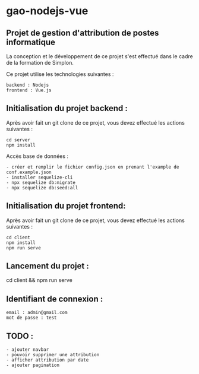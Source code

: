 # gao-nodejs-vue

## Projet de gestion d'attribution de postes informatique

La conception et le développement de ce projet s'est effectué dans le cadre de la formation de Simplon.

Ce projet utilise les technologies suivantes :

    backend : Nodejs
    frontend : Vue.js
    
## Initialisation du projet backend :

Après avoir fait un git clone de ce projet, vous devez effectué les actions suivantes :

    cd server
    npm install
    
 Accès base de données : 

    - créer et remplir le fichier config.json en prenant l'example de conf.example.json
    - installer sequelize-cli
    - npx sequelize db:migrate
    - npx sequelize db:seed:all
   
    

## Initialisation du projet frontend:

Après avoir fait un git clone de ce projet, vous devez effectué les actions suivantes :

    cd client
    npm install
    npm run serve

## Lancement du projet :
  cd client && npm run serve
  
  
## Identifiant de connexion :
    
    email : admin@gmail.com
    mot de passe : test

## TODO :
    - ajouter navbar
    - pouvoir supprimer une attribution
    - afficher attribution par date
    - ajouter pagination 
  
  
